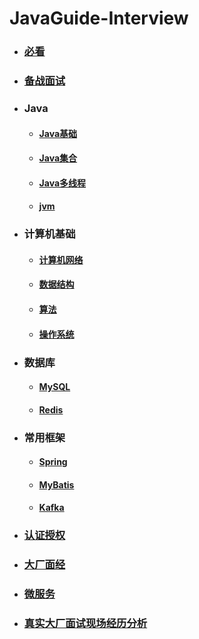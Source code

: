 # JavaGuide-Interview

- ### [必看](./docs/a-0必看.md)
- ### [备战面试](./docs/a-1备战面试.md)
- ### Java
  - #### [Java基础](./docs/b-1面试题总结-Java基础.md)
  - #### [Java集合](./docs/b-2Java集合.md)
  - #### [Java多线程](./docs/b-3Java多线程.md)
  - #### [jvm](./docs/b-4jvm.md)
- ### 计算机基础
  - #### [计算机网络](./docs/c-1计算机网络.md)
  
  - #### [数据结构](./docs/c-2数据结构.md)
  
  - #### [算法](./docs/c-3算法.md)
  
  - #### [操作系统](#操作系统)
 - ### 数据库
   
   - #### [MySQL](./docs/d-1-mysql.md)
   - #### [Redis](./docs/d-2-redis.md)
- ### 常用框架
  
  - #### [Spring](./docs/e-1spring.md)
  - #### [MyBatis](./docs/e-2mybatis.md)
  - #### [Kafka](./docs/d-3kafka.md)
- ### [认证授权](./docs/f-1认证授权.md)
- ###  [大厂面经](./docs/g-面试经验.md)
- ### [微服务](./docs/h-微服务.md)
- ### [真实大厂面试现场经历分析](./docs/i-真实大厂面试现场.md)




